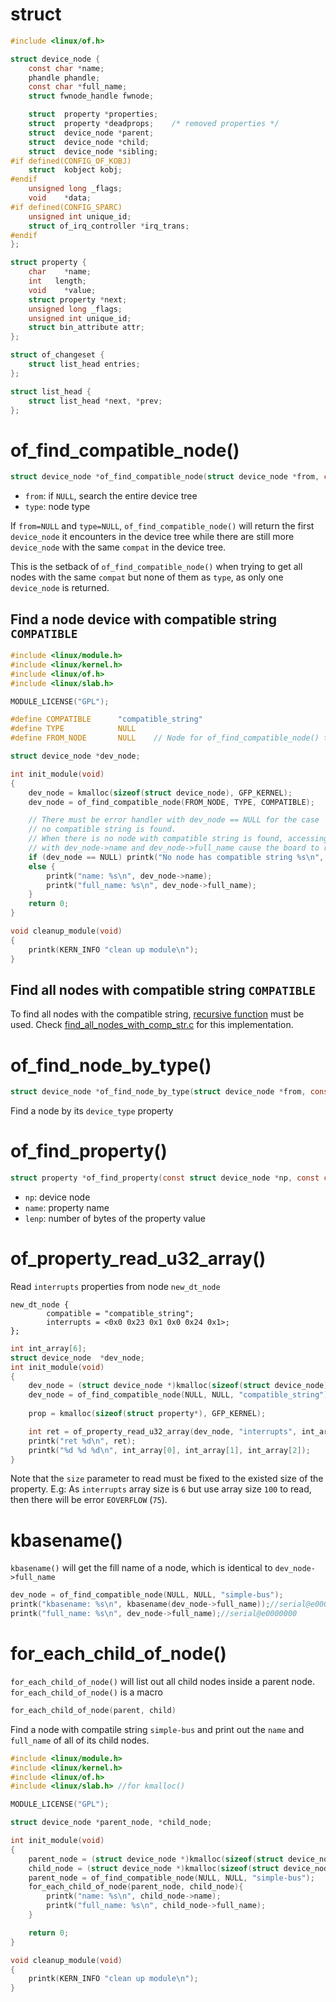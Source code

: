 # struct

```c
#include <linux/of.h>
```

```c
struct device_node {
	const char *name;
	phandle phandle;
	const char *full_name;
	struct fwnode_handle fwnode;

	struct	property *properties;
	struct	property *deadprops;	/* removed properties */
	struct	device_node *parent;
	struct	device_node *child;
	struct	device_node *sibling;
#if defined(CONFIG_OF_KOBJ)
	struct	kobject kobj;
#endif
	unsigned long _flags;
	void	*data;
#if defined(CONFIG_SPARC)
	unsigned int unique_id;
	struct of_irq_controller *irq_trans;
#endif
};
```

```c
struct property {
	char	*name;
	int	  length;
	void	*value;
	struct property *next;
	unsigned long _flags;
	unsigned int unique_id;
	struct bin_attribute attr;
};
```

```c
struct of_changeset {
	struct list_head entries;
};

struct list_head {
	struct list_head *next, *prev;
};
```
# of_find_compatible_node()

```c
struct device_node *of_find_compatible_node(struct device_node *from, const char *type, const char *compat);
```

* ``from``: if ``NULL``, search the entire device tree
* ``type``: node type

If ``from=NULL`` and ``type=NULL``, ``of_find_compatible_node()`` will return the first ``device_node`` it encounters in the device tree while there are still more ``device_node`` with the same ``compat`` in the device tree.

This is the setback of ``of_find_compatible_node()`` when trying to get all nodes with the same ``compat`` but none of them as ``type``, as only one ``device_node`` is returned.

## Find a node device with compatible string ``COMPATIBLE``

```c
#include <linux/module.h>
#include <linux/kernel.h>
#include <linux/of.h>
#include <linux/slab.h>

MODULE_LICENSE("GPL");

#define COMPATIBLE    	"compatible_string"
#define TYPE			NULL
#define FROM_NODE		NULL	// Node for of_find_compatible_node() to find from

struct device_node *dev_node;

int init_module(void)
{
	dev_node = kmalloc(sizeof(struct device_node), GFP_KERNEL);
	dev_node = of_find_compatible_node(FROM_NODE, TYPE, COMPATIBLE);

	// There must be error handler with dev_node == NULL for the case 
	// no compatible string is found.
	// When there is no node with compatible string is found, accessing it
	// with dev_node->name and dev_node->full_name cause the board to reset
	if (dev_node == NULL) printk("No node has compatible string %s\n", COMPATIBLE);
	else {
		printk("name: %s\n", dev_node->name);
		printk("full_name: %s\n", dev_node->full_name);
	}
	return 0;
}

void cleanup_module(void)
{
	printk(KERN_INFO "clean up module\n");
}
```

## Find all nodes with compatible string ``COMPATIBLE``

To find all nodes with the compatible string, [recursive function](https://github.com/TranPhucVinh/C/blob/master/Introduction/Function/README.md#recursive-function) must be used. Check [find_all_nodes_with_comp_str.c](find_all_nodes_with_comp_str.c) for this implementation.

# of_find_node_by_type()

```c
struct device_node *of_find_node_by_type(struct device_node *from, const char *type);
```

Find a node by its ``device_type`` property

# of_find_property()

```c
struct property *of_find_property(const struct device_node *np, const char *name, int *lenp);
```

* ``np``: device node
* ``name``: property name
* ``lenp``: number of bytes of the property value

# of_property_read_u32_array()

Read ``interrupts`` properties from node ``new_dt_node``

```
new_dt_node {
        compatible = "compatible_string";     
        interrupts = <0x0 0x23 0x1 0x0 0x24 0x1>;
};
```

```c
int int_array[6];
struct device_node  *dev_node;
int init_module(void)
{
	dev_node = (struct device_node *)kmalloc(sizeof(struct device_node), GFP_KERNEL);
	dev_node = of_find_compatible_node(NULL, NULL, "compatible_string");
	
	prop = kmalloc(sizeof(struct property*), GFP_KERNEL);

	int ret = of_property_read_u32_array(dev_node, "interrupts", int_array, 6);
	printk("ret %d\n", ret);
	printk("%d %d %d\n", int_array[0], int_array[1], int_array[2]);
}
```

Note that the ``size`` parameter to read must be fixed to the existed size of the property. E.g: As ``interrupts`` array size is ``6`` but use array size ``100`` to read, then there will be error ``EOVERFLOW`` (``75``).

# kbasename()

``kbasename()`` will get the fill name of a node, which is identical to ``dev_node->full_name`` 

```c
dev_node = of_find_compatible_node(NULL, NULL, "simple-bus");
printk("kbasename: %s\n", kbasename(dev_node->full_name));//serial@e0000000
printk("full_name: %s\n", dev_node->full_name);//serial@e0000000
```

# for_each_child_of_node()

``for_each_child_of_node()`` will list out all child nodes inside a parent node. ``for_each_child_of_node()`` is a macro

```c
for_each_child_of_node(parent, child)
```

Find a node with compatile string ``simple-bus`` and print out the ``name`` and ``full_name`` of all of its child nodes.

```c
#include <linux/module.h>
#include <linux/kernel.h>
#include <linux/of.h>
#include <linux/slab.h> //for kmalloc()

MODULE_LICENSE("GPL");

struct device_node *parent_node, *child_node;

int init_module(void)
{
	parent_node = (struct device_node *)kmalloc(sizeof(struct device_node), GFP_KERNEL);
	child_node = (struct device_node *)kmalloc(sizeof(struct device_node), GFP_KERNEL);
	parent_node = of_find_compatible_node(NULL, NULL, "simple-bus");
	for_each_child_of_node(parent_node, child_node){
		printk("name: %s\n", child_node->name);
		printk("full_name: %s\n", child_node->full_name);
	}

	return 0;
}

void cleanup_module(void)
{
	printk(KERN_INFO "clean up module\n");
}
```
